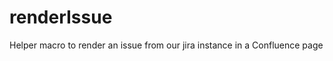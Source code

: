 renderIssue
===========

Helper macro to render an issue from our jira instance in a Confluence page

